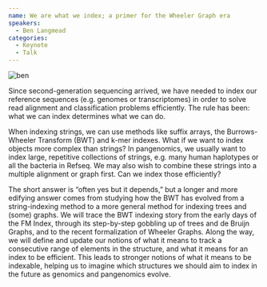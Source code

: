 ```yaml
---
name: We are what we index; a primer for the Wheeler Graph era
speakers:
  - Ben Langmead
categories:
  - Keynote
  - Talk
---
```


![ben](https://wabiconf.github.io/2025/assets/images/ben.jpeg)

Since second-generation sequencing arrived, we have needed to index our reference sequences (e.g. genomes or transcriptomes) in order to solve read alignment and classification problems efficiently. The rule has been: what we can index determines what we can do.

When indexing strings, we can use methods like suffix arrays, the Burrows-Wheeler Transform (BWT) and k-mer indexes. What if we want to index objects more complex than strings? In pangenomics, we usually want to index large, repetitive collections of strings, e.g. many human haplotypes or all the bacteria in Refseq. We may also wish to combine these strings into a multiple alignment or graph first. Can we index those efficiently?

The short answer is “often yes but it depends,” but a longer and more edifying answer comes from studying how the BWT has evolved from a string-indexing method to a more general method for indexing trees and (some) graphs. We will trace the BWT indexing story from the early days of the FM Index, through its step-by-step gobbling up of trees and de Bruijn Graphs, and to the recent formalization of Wheeler Graphs. Along the way, we will define and update our notions of what it means to track a consecutive range of elements in the structure, and what it means for an index to be efficient. This leads to stronger notions of what it means to be indexable, helping us to imagine which structures we should aim to index in the future as genomics and pangenomics evolve.

